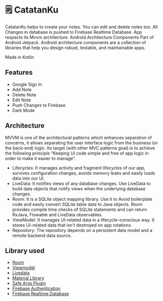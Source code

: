# 🗒 CatatanKu

CatatanKu helps to create your notes. You can edit and delete notes too. All Changes in database is pushed to Firebase Realtime Database.
App respects its Mvvm architecture. Android Architecture Components Part of Android Jetpack.
Android architecture components are a collection of libraries that help you design robust, testable, and maintainable apps.

Made in Kotlin

## Features
- Google Sign In
- Add Note
- Delete Note
- Edit Note
- Push Changes to Firebase
- Dark Mode

## Architecture
MVVM is one of the architectural patterns which enhances separation of concerns, it allows separating the user interface logic from the business (or the back-end) logic. Its target (with other MVC patterns goal) is to achieve the following principle “Keeping UI code simple and free of app logic in order to make it easier to manage”.

- Lifecycles: It manages activity and fragment lifecycles of our app, survives configuration changes, avoids memory leaks and easily loads data into our UI.
- LiveData: It notifies views of any database changes. Use LiveData to build data objects that notify views when the underlying database changes.
- Room: It is a SQLite object mapping library. Use it to Avoid boilerplate code and easily convert SQLite table data to Java objects. Room provides compile time checks of SQLite statements and can return RxJava, Flowable and LiveData observables.
- ViewModel: It manages UI-related data in a lifecycle-conscious way. It stores UI-related data that isn't destroyed on app rotations.
- Repository: The repository depends on a persistent data model and a remote backend data source.

## Library used
- [Room](https://developer.android.com/topic/libraries/architecture/room)
- [Viewmodel](https://developer.android.com/topic/libraries/architecture/viewmodel)
- [Livedata](https://developer.android.com/topic/libraries/architecture/livedata)
- [Material Library](https://material.io/develop/android/docs/getting-started/)
- [Safe Args Plugin](https://developer.android.com/guide/navigation/navigation-pass-data)
- [Firebase Authentication](https://firebase.google.com/docs/auth/?gclid=CjwKCAiAhc7yBRAdEiwAplGxXxl-B9A4ZbUFSdwERC9l-8m5z4Ln74f8gn0PN7fl0D_Ljw321cBXNhoCDwYQAvD_BwE)
- [Firebase Realtime Database](https://firebase.google.com/docs/database)